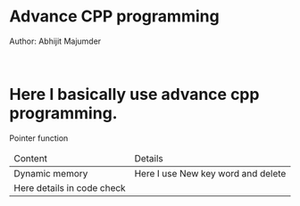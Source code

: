# Advance CPP programming 
Author: Abhijit Majumder 

<br>
<h1>
Here I basically use advance cpp programming.
</h1>

<table>
<thead>
<tr>
<td>
Content
</td>
<td>
Details
</td>
</tr>
</thead>
<tbody>
<tr>
<td>
Dynamic memory
</td>
<td>
Here I use New key word and delete
</td>
</tr>
<tr>
Pointer function
</td>
<td>
Here details in code check
</td>
</tr>
</tbody>
